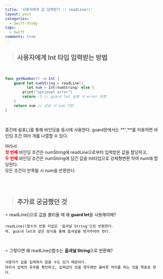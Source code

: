 ```yaml
---
title: '사용자에게 값 입력받기 :: readLine()'
layout: post
categories:
  - Swift-Study
tags:
  - Swift
comments: true
---
```


> ## 사용자에게 Int 타입 입력받는 방법

<br>

```swift
func getNumber() -> Int {
    guard let numString = readLine(),
          let num = Int(numString) else {
        print("optional error")
        return -1 // guard let 실패 시 error 반환
    }
    return num // 성공 시 num 리턴
}
```

<br>

중간에 쉼표(,)를 통해 바인딩을 동시에 사용한다. guard문에서는 **','**를 이용하면 바인딩 조건 여러 개를 나열할 수 있다.

따라서<br>
<span style="color:red">**첫 번째**</span> 바인딩 조건은 numString에 readLine으로부터 입력받은 값을 할당하고, <br>
<span style="color:red">**두 번째**</span> 바인딩 조건은 numString에 담긴 값을 Int타입으로 강제형변환 하여 num에 할당한다.
<br>
모든 조건이 만족될 시 num을 반환한다.

<br><br>

> ## 추가로 궁금했던 것

⭐️ readLine()으로 값을 불러올 때 왜 **guard let**을 사용해야해?

    readLine()함수의 반환 타입은 '옵셔널 String'으로 반환한다.
    즉, guard let과 같은 방식을 통해 옵셔널을 벗겨주어야 한다.

<br>

⭐️ 그렇다면 왜 readLine()함수는 **옵셔널 String**으로 반환해?

    사용자가 값을 입력하지 않을 수도 있기 때문이다.
    따라서 입력의 유무를 확인하고, 입력값이 있을 경우에만 올바른 처리를 하는 것을 목표로 한다.
